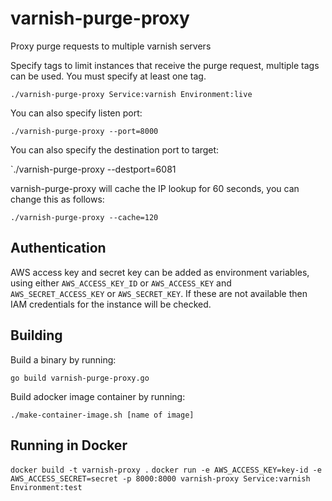 varnish-purge-proxy
===================

Proxy purge requests to multiple varnish servers

Specify tags to limit instances that receive the purge request, multiple tags can be used. You must specify at least one tag.

`./varnish-purge-proxy Service:varnish Environment:live`

You can also specify listen port:

`./varnish-purge-proxy --port=8000`

You can also specify the destination port to target:

`./varnish-purge-proxy --destport=6081 

varnish-purge-proxy will cache the IP lookup for 60 seconds, you can change this as follows:

`./varnish-purge-proxy --cache=120`

Authentication
--------------

AWS access key and secret key can be added as environment variables, using either `AWS_ACCESS_KEY_ID` or `AWS_ACCESS_KEY` and `AWS_SECRET_ACCESS_KEY` or `AWS_SECRET_KEY`.  If these are not available then IAM credentials for the instance will be checked.

Building
--------

Build a binary by running:

`go build varnish-purge-proxy.go`


Build adocker image container by running:

`./make-container-image.sh [name of image]`

Running in Docker
----------------

`docker build -t varnish-proxy .`
`docker run -e AWS_ACCESS_KEY=key-id -e AWS_ACCESS_SECRET=secret -p 8000:8000 varnish-proxy Service:varnish Environment:test`
